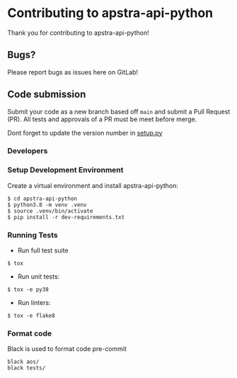 # Contributing to apstra-api-python
Thank you for contributing to apstra-api-python!

## Bugs?
Please report bugs as issues here on GitLab! 

## Code submission
Submit your code as a new branch based off `main` and submit a Pull 
Request (PR). All tests and approvals of a PR must be meet before merge.

Dont forget to update the version number in [setup.py](./setup.py)

### Developers
### Setup Development Environment
Create a virtual environment and install apstra-api-python:
```
$ cd apstra-api-python
$ python3.8 -m venv .venv
$ source .venv/bin/activate
$ pip install -r dev-requirements.txt
```

### Running Tests
- Run full test suite
```
$ tox
```
 - Run unit tests:
```
$ tox -e py38
```
 - Run linters:
```
$ tox -e flake8
```

### Format code
Black is used to format code pre-commit
```
black aos/
black tests/
```


